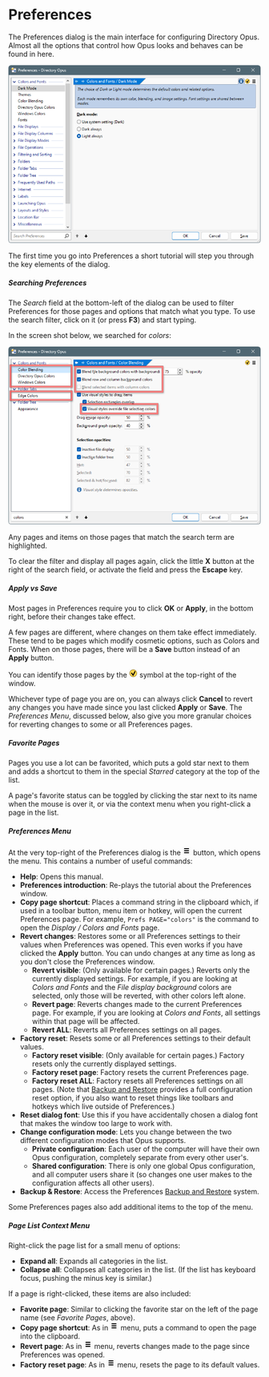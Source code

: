 # Preferences

The Preferences dialog is the main interface for configuring Directory Opus. Almost all the options that control how Opus looks and behaves can be found in here.

![prefs_intro.png](/Manual/images/media/13/prefs_intro.png)

The first time you go into Preferences a short tutorial will step you through the key elements of the dialog.

##### Searching Preferences

The *Search* field at the bottom-left of the dialog can be used to filter Preferences for those pages and options that match what you type. To use the search filter, click on it (or press **F3**) and start typing.

In the screen shot below, we searched for *colors*:

![prefs_search.png](/Manual/images/media/13/prefs_search.png)

Any pages and items on those pages that match the search term are highlighted.

To clear the filter and display all pages again, click the little **X** button at the right of the search field, or activate the field and press the **Escape** key.

##### Apply vs Save

Most pages in Preferences require you to click **OK** or **Apply**, in the bottom right, before their changes take effect.

A few pages are different, where changes on them take effect immediately. These tend to be pages which modify cosmetic options, such as Colors and Fonts. When on those pages, there will be a **Save** button instead of an **Apply** button.

You can identify those pages by the ![prefs_autoapply.png](/Manual/images/media/13/prefs_autoapply.png) symbol at the top-right of the window.

Whichever type of page you are on, you can always click **Cancel** to revert any changes you have made since you last clicked **Apply** or **Save**. The *Preferences Menu*, discussed below, also give you more granular choices for reverting changes to some or all Preferences pages.

##### Favorite Pages

Pages you use a lot can be favorited, which puts a gold star next to them and adds a shortcut to them in the special *Starred* category at the top of the list.

A page's favorite status can be toggled by clicking the star next to its name when the mouse is over it, or via the context menu when you right-click a page in the list.

##### Preferences Menu

At the very top-right of the Preferences dialog is the ![prefs_menu.png](/Manual/images/media/13/prefs_menu.png) button, which opens the menu. This contains a number of useful commands:

- **Help**: Opens this manual.
- **Preferences introduction**: Re-plays the tutorial about the Preferences window.
- **Copy page shortcut**: Places a command string in the clipboard which, if used in a toolbar button, menu item or hotkey, will open the current Preferences page. For example, `Prefs PAGE="colors"` is the command to open the *Display / Colors and Fonts* page.
- **Revert changes**: Restores some or all Preferences settings to their values when Preferences was opened. This even works if you have clicked the **Apply** button. You can undo changes at any time as long as you don't close the Preferences window.
  - **Revert visible**: (Only available for certain pages.) Reverts only the currently displayed settings. For example, if you are looking at *Colors and Fonts* and the *File display background* colors are selected, only those will be reverted, with other colors left alone.
  - **Revert page**: Reverts changes made to the current Preferences page. For example, if you are looking at *Colors and Fonts*, all settings within that page will be affected.
  - **Revert ALL**: Reverts all Preferences settings on all pages.
- **Factory reset**: Resets some or all Preferences settings to their default values.
  - **Factory reset visible**: (Only available for certain pages.) Factory resets only the currently displayed settings.
  - **Factory reset page**: Factory resets the current Preferences page.
  - **Factory reset ALL**: Factory resets all Preferences settings on all pages. (Note that [Backup and Restore](/Manual/preferences/backing_up_and_restoring_preferences.md) provides a full configuration reset option, if you also want to reset things like toolbars and hotkeys which live outside of Preferences.)
- **Reset dialog font**: Use this if you have accidentally chosen a dialog font that makes the window too large to work with.
- **Change configuration mode**: Lets you change between the two different configuration modes that Opus supports.
  - **Private configuration**: Each user of the computer will have their own Opus configuration, completely separate from every other user's.
  - **Shared configuration**: There is only one global Opus configuration, and all computer users share it (so changes one user makes to the configuration affects all other users).
- **Backup & Restore**: Access the Preferences [Backup and Restore](/Manual/preferences/backing_up_and_restoring_preferences.md) system.

Some Preferences pages also add additional items to the top of the menu.

##### Page List Context Menu

Right-click the page list for a small menu of options:

- **Expand all**: Expands all categories in the list.
- **Collapse all**: Collapses all categories in the list. (If the list has keyboard focus, pushing the minus key is similar.)

If a page is right-clicked, these items are also included:

- **Favorite page**: Similar to clicking the favorite star on the left of the page name (see *Favorite Pages*, above).
- **Copy page shortcut**: As in ![prefs_menu.png](/Manual/images/media/13/prefs_menu.png) menu, puts a command to open the page into the clipboard.
- **Revert page**: As in ![prefs_menu.png](/Manual/images/media/13/prefs_menu.png) menu, reverts changes made to the page since Preferences was opened.
- **Factory reset page**: As in ![prefs_menu.png](/Manual/images/media/13/prefs_menu.png) menu, resets the page to its default values.
